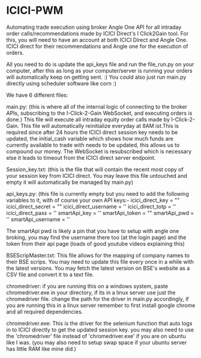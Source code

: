 # ICICI-PWM
Automating trade execution using broker Angle One API for all intraday order calls/recommendations made by ICICI Direct's I Click2Gain tool.
For this, you will need to have an account at both ICICI Direct and Angle One. ICICI direct for their recommendations and Angle one for the execution of orders.

All you need to do is update the api_keys file and run the file_run.py on your computer, after this as long as your computer/server is running your orders will automatically keep on getting sent. :) You could also just run main.py directly using scheduler software like corn :)

We have 6 different files:

main.py: (this is where all of the internal logic of connecting to the broker APIs, subscribing to the I-Click-2-Gain WebSocket, and executing orders is done.) This file will execute all intraday equity order calls made by I-Click-2-Gain. This file will automatically reinitialize everyday at 8AM ist.This is required since after 24 hours the ICICI direct session key needs to be updated, the initial_cash variable which shows how much funds are currently available to trade with needs to be updated, this allows us to compound our money. The WebSocket is resubscribed which is necessary else it leads to timeout from the ICICI direct server endpoint.

Session_key.txt: (this is the file that will contain the recent most copy of your session key from ICICI direct. You may leave this file untouched and empty it will automatically be managed by main.py)

api_keys.py: (this file is currently empty but you need to add the following variables to it, with of course your own API keys:- 
icici_direct_key = "" 
icici_direct_secret = "" 
icici_direct_username = ''
icici_direct_totp = ''
icici_direct_pass = ''
smartApi_key = '' 
smartApi_token = "" 
smartApi_pwd = '' 
smartApi_username = ''

The smartApi pwd is likely a pin that you have to setup with angle one broking, you may find the username there too (at the login page) and the token from their api page (loads of good youtube videos explaining this)

BSEScripMaster.txt: This file allows for the mapping of company names to their BSE scrips. You may need to update this file every once in a while with the latest versions. You may fetch the latest version on BSE's website as a CSV file and convert it to a text file.

chromedriver: if you are running this on a windows system, paste chromedriver.exe in your directory, if its in a linux server use just the chromedriver file. change the path for the driver in main.py accordingly, if you are running this in  a linux server remember to first install google chrome and all required dependencies.  

chromedriver.exe: This is the driver for the selenium function that auto logs in to ICICI directly to get the updated session key.
you may also need to use the 'chromedriver' file instead of 'chromedriver.exe' if you are on ubuntu like I was.
(you may also need to setup swap space if your ubuntu server has little RAM like mine did.)

